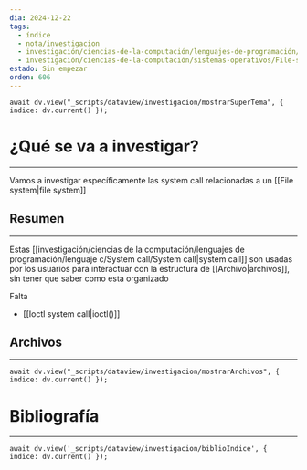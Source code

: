 ```yaml
---
dia: 2024-12-22
tags:
  - índice
  - nota/investigacion
  - investigación/ciencias-de-la-computación/lenguajes-de-programación/lenguaje-c/System-call/File-system-system-calls
  - investigación/ciencias-de-la-computación/sistemas-operativos/File-system/System-call
estado: Sin empezar
orden: 606
---
```

```dataviewjs
await dv.view("_scripts/dataview/investigacion/mostrarSuperTema", { indice: dv.current() });
```
# ¿Qué se va a investigar?
---
Vamos a investigar específicamente las system call relacionadas a un [[File system|file system]] 

## Resumen
---
Estas [[investigación/ciencias de la computación/lenguajes de programación/lenguaje c/System call/System call|system call]] son usadas por los usuarios para interactuar con la estructura de [[Archivo|archivos]], sin tener que saber como esta organizado

Falta
* [[Ioctl  system call|ioctl()]]

## Archivos
---
```dataviewjs
await dv.view("_scripts/dataview/investigacion/mostrarArchivos", { indice: dv.current() });
```


# Bibliografía
---
```dataviewjs
await dv.view('_scripts/dataview/investigacion/biblioIndice', { indice: dv.current() });
```